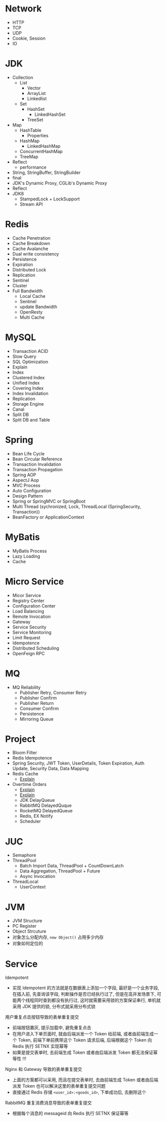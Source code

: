 # Network

- HTTP
- TCP
- UDP
- Cookie, Session
- IO

# JDK

- Collection
  - List
    - Vector
    - ArrayList
    - Linkedlist
  - Set
    - HashSet
      - LinkedHashSet
    - TreeSet
- Map
  - HashTable
    - Properties
  - HashMap
    - LinkedHashMap
  - ConcurrentHashMap
  - TreeMap
- Reflect
  - performance
- String, StringBuffer, StringBuilder
- final
- JDK's Dynamic Proxy, CGLib's Dynamic Proxy
- Reflect
- JDK8
  - StampedLock + LockSupport
  - Stream API

# Redis

- Cache Penetration
- Cache Breakdown
- Cache Avalanche
- Dual write consistency
- Persistence
- Expiration
- Distributed Lock
- Replication
- Sentinel
- Cluster
- Full Bandwidth
  - Local Cache
  - Sentinel
  - update Bandwidth
  - OpenResty
  - Multi Cache

# MySQL

- Transaction ACID
- Slow Query
- SQL Optimization
- Explain
- Index
- Clustered Index
- Unified Index
- Covering Index
- Index Invalidation
- Replication
- Storage Engine
- Canal
- Split DB
- Split DB and Table

# Spring

- Bean Life Cycle
- Bean Circular Reference
- Transaction Invalidation
- Transaction Propagation
- Spring AOP
- AspectJ Aop
- MVC Process
- Auto Configuration
- Design Pattern
- Spring or SpringMVC or SpringBoot
- Multi Thread (sychronized, Lock, ThreadLocal (SpringSecurity, Transaction))
- BeanFactory or ApplicationContext

# MyBatis

- MyBatis Process
- Lazy Loading
- Cache

# Micro Service

- Micor Service
- Registry Center
- Configuration Center
- Load Balancing
- Remote Invocation
- Gateway
- Service Security
- Service Monitoring
- Limit Request
- Idempotence
- Distributed Scheduling
- OpenFeign RPC

# MQ

- MQ Reliability
    - Publisher Retry, Consumer Retry
    - Publisher Confirm 
    - Publisher Return
    - Consumer Confirm
    - Persistence
    - Mirroring Queue

# Project

- Bloom Filter
- Redis Idempotence
- Spring Security, JWT Token, UserDetails, Token Expiration, Auth Update, Security Data, Data Mapping
- Redis Cache
    - [Explain](https://www.bilibili.com/video/BV1zs4y1R79v/?spm_id_from=333.788.recommend_more_video.0&vd_source=2b0f5d4521fd544614edfc30d4ab38e1)
- Overtime Orders
    - [Explain](https://www.bilibili.com/video/BV14a4y1k74d/?spm_id_from=333.1007.tianma.1-2-2.click&vd_source=2b0f5d4521fd544614edfc30d4ab38e1)
    - [Explain](https://www.bilibili.com/video/BV1NP411k7du/?spm_id_from=333.337.search-card.all.click&vd_source=2b0f5d4521fd544614edfc30d4ab38e1)
    - JDK DelayQueue
    - RabbitMQ DelayedQuque
    - RocketMQ DelayedQueue
    - Redis, EX Notify
    - Scheduler

# JUC

- Semaphore
- ThreadPool
  - Batch Import Data, ThreadPool + CountDownLatch
  - Data Aggregation, ThreadPool + Future
  - Async Invocation
- ThreadLocal
  - UserContext

# JVM

- JVM Structure
- PC Register
- Object Strcuture
- 对象怎么分配内存, `new Object()` 占用多少内存
- 对象如何定位的

# Service

Idempotent

- 实现 Idempotent 的方法就是在数据表上添加一个字段, 最好是一个业务字段, 在插入前, 先查询该字段, 判断操作是否已经执行过了, 但是在高并发场景下, 可能两个线程同时查到都没有执行过, 这时就需要采用锁的方案保证串行, 单机就采用 JDK 提供的锁, 分布式就采用分布式锁

用户重复点击按钮导致的表单重复提交

- 前端按钮置灰, 提示加载中, 避免重复点击
- 在用户进入下单页面时, 就由后端派发一个 Token 给前端, 或者由前端生成一个 Token, 前端下单前携带这个 Token 请求后端, 后端根据这个 Token 向 Redis 执行 SETNX 实现幂等
- 如果是提交表单时, 去前端生成 Token 或者由后端派发 Token 都无法保证幂等性 !!!

Nginx 和 Gateway 导致的表单重复提交

- 上面的方案都可以采用, 而且在提交表单时, 去由前端生成 Token 或者由后端派发 Token 也可以解决这里的表单重复提交问题
- 直接通过 Redis 存储 `<user_id>:<goods_id>`, 下单成功后, 去删除这个

RabbitMQ 重复消费消息导致的表单重复提交

- 根据每个消息的 messageid 向 Redis 执行 SETNX 保证幂等

